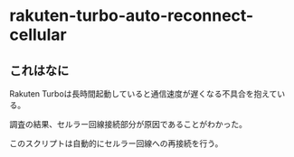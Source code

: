# rakuten-turbo-auto-reconnect-cellular

## これはなに
Rakuten Turboは長時間起動していると通信速度が遅くなる不具合を抱えている。

調査の結果、セルラー回線接続部分が原因であることがわかった。

このスクリプトは自動的にセルラー回線への再接続を行う。
